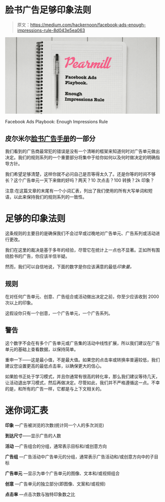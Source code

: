 # 脸书广告足够印象法则

> 原文：<https://medium.com/hackernoon/facebook-ads-enough-impressions-rule-8d043e5ea063>

![](img/46e6a1b6b19d5eb2bd15fa2c04b4b06b.png)

Facebook Ads Playbook: Enough Impressions Rule

## 皮尔米尔[脸书广告手册](/@ngardideh/were-open-up-our-playbook-to-run-facebook-ads-9ea89fe8b212)的一部分

我们看到的广告商最常犯的错误是没有一个清晰的框架来知道何时对广告单元做出决定。我们的规则系列的一个重要部分将集中于给你如何以及何时做决定的明确指导方针。

我们希望足够清楚，这样你就不必问自己是否等得太久了。还是你等的时间不够长？这个广告单元一天下来做的好吗？两天？10 次点击？100 转换？2k 印象？

注意:在这篇文章的末尾有一个小词汇表，列出了我们使用的所有大写单词和短语，以此来保持我们的规则系列的一致性。

# 足够的印象法则

这条规则的主要目的是确保我们不会过早或过晚地对广告单元、广告系列或活动进行更改。

我们在这里的裁决是基于多年的经验，尽管它在统计上一点也不显著。正如所有围绕脸书的广告，你应该半信半疑。

然而，我们可以自信地说，下面的数字是你应该满意的最低*印象量。*

## 规则

在对任何广告单元、创意、广告组合或活动做出决定之前，你至少应该收到 2000 次以上的印象。

这假设你只有一个创意，一个广告单元，一个广告系列。

## 警告

这个数字不会在有多个广告单元或广告集的活动中线性扩展，所以我们建议在广告单元的基础上查看数据，以保持简单。

重申一下——这是最小值，不是最大值。如果您的点击率或转换率普遍较低，我们建议您设置更高的最低点击率，以确保更大的信心。

如果脸书正处于学习模式，并且你通常有很高的转化率，那么我们建议等待几天，让活动退出学习模式，然后再做决定。尽管如此，我们并不严格遵循这一点。不幸的是，和所有的广告一样，它都是与上下文相关的。

# 迷你词汇表

**印象** —广告被浏览的次数(统计同一个人的多次浏览)

**到达尺寸**——显示广告的人数

**活动** —广告组合的分组，通常表示目标和/或创意方向

**广告组** —广告活动中广告单元的分组，通常表示广告活动和/或创意方向中的子目标

**广告单元** —显示为单个广告单元的图像、文本和/或视频组合

**创意** —广告单元的独立部分(即图像、文案和/或视频)

**点击率** —点击次数与独特印象数之比